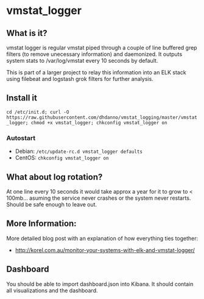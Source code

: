 # vmstat_logger

## What is it?
vmstat logger is regular vmstat piped through a couple of line buffered grep filters (to remove unecessary information) and daemonized. It outputs system stats to /var/log/vmstat every 10 seconds by default.

This is part of a larger project to relay this information into an ELK stack using filebeat and logstash grok filters for further analysis.

## Install it
```cd /etc/init.d; curl -O https://raw.githubusercontent.com/dhdanno/vmstat_logging/master/vmstat_logger; chmod +x vmstat_logger; chkconfig vmstat_logger on```

### Autostart
- Debian: ```/etc/update-rc.d vmstat_logger defaults```
- CentOS: ```chkconfig vmstat_logger on```

## What about log rotation?
At one line every 10 seconds it would take approx a year for it to grow to < 100mb... asuming the service never crashes or the system never restarts. Should be safe enough to leave out.

## More Information:
More detailed blog post with an explanation of how everything ties together:
 - http://korel.com.au/monitor-your-systems-with-elk-and-vmstat-logger/

## Dashboard
You should be able to import dashboard.json into Kibana. It should contain all visualizations and the dashboard.
